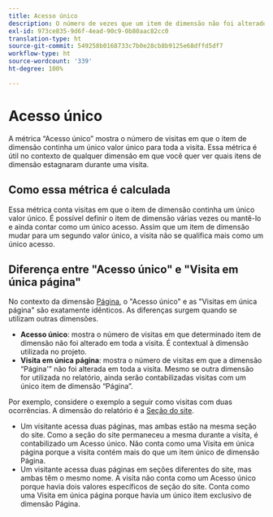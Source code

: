 ```yaml
---
title: Acesso único
description: O número de vezes que um item de dimensão não foi alterado em uma visita.
exl-id: 973ce835-9d6f-4ead-90c9-0b80aac82cc0
translation-type: ht
source-git-commit: 549258b0168733c7b0e28cb8b9125e68dffd5df7
workflow-type: ht
source-wordcount: '339'
ht-degree: 100%

---
```


# Acesso único

A métrica “Acesso único” mostra o número de visitas em que o item de dimensão continha um único valor único para toda a visita. Essa métrica é útil no contexto de qualquer dimensão em que você quer ver quais itens de dimensão estagnaram durante uma visita.

## Como essa métrica é calculada

Essa métrica conta visitas em que o item de dimensão continha um único valor único. É possível definir o item de dimensão várias vezes ou mantê-lo e ainda contar como um único acesso. Assim que um item de dimensão mudar para um segundo valor único, a visita não se qualifica mais como um único acesso.

## Diferença entre &quot;Acesso único&quot; e &quot;Visita em única página&quot;

No contexto da dimensão [Página](../dimensions/page.md), o &quot;Acesso único&quot; e as &quot;Visitas em única página&quot; são exatamente idênticos. As diferenças surgem quando se utilizam outras dimensões.

* **Acesso único**: mostra o número de visitas em que determinado item de dimensão não foi alterado em toda a visita. É contextual à dimensão utilizada no projeto.
* **Visita em única página**: mostra o número de visitas em que a dimensão “Página&#39;” não foi alterada em toda a visita. Mesmo se outra dimensão for utilizada no relatório, ainda serão contabilizadas visitas com um único item de dimensão “Página”.

Por exemplo, considere o exemplo a seguir como visitas com duas ocorrências. A dimensão do relatório é a [Seção do site](../dimensions/site-section.md).

* Um visitante acessa duas páginas, mas ambas estão na mesma seção do site. Como a seção do site permaneceu a mesma durante a visita, é contabilizado um Acesso único. Não conta como uma Visita em única página porque a visita contém mais do que um item único de dimensão Página.
* Um visitante acessa duas páginas em seções diferentes do site, mas ambas têm o mesmo nome. A visita não conta como um Acesso único porque havia dois valores específicos de seção do site. Conta como uma Visita em única página porque havia um único item exclusivo de dimensão Página.
